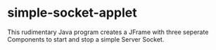 simple-socket-applet
====================
This rudimentary Java program creates a JFrame with
three seperate Components to start and stop a simple
Server Socket.
